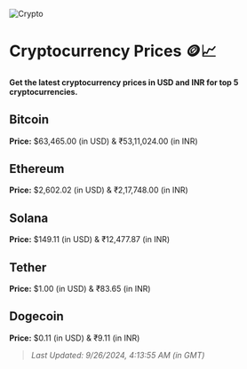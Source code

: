 
![Crypto](https://www.techguide.com.au/wp-content/uploads/2020/11/crypto3.jpeg)

# Cryptocurrency Prices 🪙📈

#### Get the latest cryptocurrency prices in USD and INR for top 5 cryptocurrencies.

## Bitcoin

**Price:** $63,465.00 (in USD) & ₹53,11,024.00 (in INR)

## Ethereum

**Price:** $2,602.02 (in USD) & ₹2,17,748.00 (in INR)

## Solana

**Price:** $149.11 (in USD) & ₹12,477.87 (in INR)

## Tether

**Price:** $1.00 (in USD) & ₹83.65 (in INR)

## Dogecoin

**Price:** $0.11 (in USD) & ₹9.11 (in INR)

> _Last Updated: 9/26/2024, 4:13:55 AM (in GMT)_
